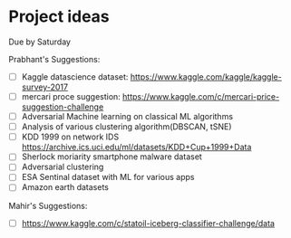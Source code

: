 # Project ideas
Due by Saturday

Prabhant's Suggestions:
- [ ] Kaggle datascience dataset: https://www.kaggle.com/kaggle/kaggle-survey-2017
- [ ] mercari proce suggestion: https://www.kaggle.com/c/mercari-price-suggestion-challenge
- [ ] Adversarial Machine learning on classical ML algorithms
- [ ] Analysis of various clustering algorithm(DBSCAN, tSNE)
- [ ] KDD 1999 on network IDS  https://archive.ics.uci.edu/ml/datasets/KDD+Cup+1999+Data
- [ ] Sherlock moriarity smartphone malware dataset
- [ ] Adversarial clustering
- [ ] ESA Sentinal dataset with ML for various apps
- [ ] Amazon earth datasets

Mahir's Suggestions:
- [ ] https://www.kaggle.com/c/statoil-iceberg-classifier-challenge/data
